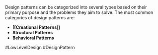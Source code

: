 Design patterns can be categorized into several types based on their primary purpose and the problems they aim to solve. The most common categories of design patterns are:

- **[[Creational Patterns]]**
- **Structural Patterns**
- **Behavioral Patterns**

#LowLevelDesign #DesignPattern 